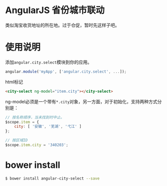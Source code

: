 AngularJS 省份城市联动
=================

类似淘宝收货地址的所在地。过于仓促，暂时先这样子吧。


使用说明
=================

添加`angular.city.select`模块到你的应用。

```javascript
angular.module('myApp', ['angular.city.select', ...]);
```

html标记
```html
<city-select ng-model="item.city"></city-select>
```

ng-model必须是一个带有`*.city`对象，另一方面，对于初始化，支持两种方式分别是：

```javascript
// 按名称顺序，当未找到时中止。
$scope.item = {
	city: [ '安徽', '芜湖', '弋江' ]
};

// 按区域ID
$scope.item.city = '340203';
```

bower install
=================

```bash
$ bower install angular-city-select --save
```
